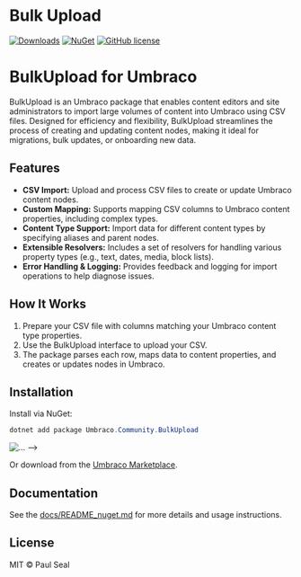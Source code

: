 # Bulk Upload

[![Downloads](https://img.shields.io/nuget/dt/Umbraco.Community.BulkUpload?color=cc9900)](https://www.nuget.org/packages/Umbraco.Community.BulkUpload/)
[![NuGet](https://img.shields.io/nuget/vpre/Umbraco.Community.BulkUpload?color=0273B3)](https://www.nuget.org/packages/Umbraco.Community.BulkUpload)
[![GitHub license](https://img.shields.io/github/license/prjseal/BulkUpload?color=8AB803)](../LICENSE)

# BulkUpload for Umbraco

BulkUpload is an Umbraco package that enables content editors and site administrators to import large volumes of content into Umbraco using CSV files. Designed for efficiency and flexibility, BulkUpload streamlines the process of creating and updating content nodes, making it ideal for migrations, bulk updates, or onboarding new data.

## Features

- **CSV Import:** Upload and process CSV files to create or update Umbraco content nodes.
- **Custom Mapping:** Supports mapping CSV columns to Umbraco content properties, including complex types.
- **Content Type Support:** Import data for different content types by specifying aliases and parent nodes.
- **Extensible Resolvers:** Includes a set of resolvers for handling various property types (e.g., text, dates, media, block lists).
- **Error Handling & Logging:** Provides feedback and logging for import operations to help diagnose issues.

## How It Works

1. Prepare your CSV file with columns matching your Umbraco content type properties.
2. Use the BulkUpload interface to upload your CSV.
3. The package parses each row, maps data to content properties, and creates or updates nodes in Umbraco.

## Installation

Install via NuGet:

```ps1
dotnet add package Umbraco.Community.BulkUpload
```

<img alt="..." src="https://github.com/prjseal/BulkUpload/blob/develop/docs/screenshots/screenshot.png">
-->

Or download from the [Umbraco Marketplace](https://marketplace.umbraco.com/package/bulkupload).

## Documentation

See the [docs/README_nuget.md](../docs/README_nuget.md) for more details and usage instructions.

## License

MIT © Paul Seal
